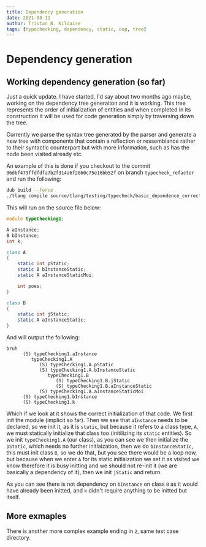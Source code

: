 ```yaml
---
title: Dependency generation
date: 2021-08-11
author: Tristan B. Kildaire
tags: [typechecking, dependency, static, oop, tree]
---
```


# Dependency generation


## Working dependency generation (so far)

Just a quick update. I have started, I'd say about two months ago maybe, working on the dependency tree generaiton and it is working. This tree
represents the order of initialization of entities and when completed in its construction it will be used for code generation simply by
traversing down the tree.

Currently we parse the syntax tree generated by the parser and generate a new tree with components that contain a reflection or ressemblance rather
to their syntactic counterpart but with more information, such as has the node been visited already etc.

An example of this is done if you checkout to the commit `06dbf479ffdfdfa7b2f314a6f2860c75e16bb52f` on branch `typecheck_refactor` and run the following:

```bash
dub build --force
./tlang compile source/tlang/testing/typecheck/basic_dependence_correct1.t
```

This will run on the source file below:

```d
module typeChecking1;

A aInstance;
B bInstance;
int k;

class A
{
    static int pStatic;
    static B bInstanceStatic;
    static A aInstanceStaticMoi;

    int poes;
}

class B
{
    static int jStatic;
    static A aInstanceStatic;
}
```

And will output the following:

```
bruh
      (S) typeChecking1.aInstance
         typeChecking1.A
            (S) typeChecking1.A.pStatic
            (S) typeChecking1.A.bInstanceStatic
               typeChecking1.B
                  (S) typeChecking1.B.jStatic
                  (S) typeChecking1.B.aInstanceStatic
            (S) typeChecking1.A.aInstanceStaticMoi
      (S) typeChecking1.bInstance
      (S) typeChecking1.k
```

Which if we look at it shows the correct initialization of that code. We first init the module (implicit so far). Then we see that `aInstance` needs to be declared, so we init it, as it is `static`, but because it refers to a class type, `A`, we must statically initialize that class too (initilizing its `static` entities). So we init `typeChecking1.A` (our class), as you can see we then initialize the `pStatic`, which needs no further initlaization, then we do `bInstanceStatic`, this must init class `B`, so we do that,
but you see there would be a loop now, but because when we enter `A` for its static initlaization we set it as visited we know therefore it is busy initting and we should not re-init it (we are basically a dependency of it), then we init `jStatic` and return.

As you can see there is not dependency on `bInstance` on class `B` as it would have already been initted, and `k` didn't require anything to be initted but itself.

## More exmaples

There is another more complex example ending in `2`, same test case directory.